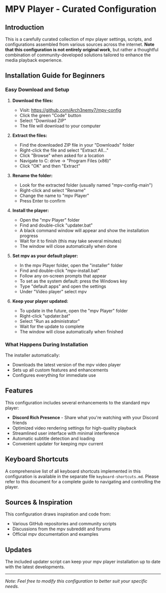 # MPV Player - Curated Configuration

## Introduction
This is a carefully curated collection of mpv player settings, scripts, and configurations assembled from various sources across the internet. **Note that this configuration is not entirely original work**, but rather a thoughtful combination of community-developed solutions tailored to enhance the media playback experience.

## Installation Guide for Beginners

### Easy Download and Setup

1. **Download the files:**
   - Visit: https://github.com/Arch3nemy7/mpv-config
   - Click the green "Code" button
   - Select "Download ZIP"
   - The file will download to your computer

2. **Extract the files:**
   - Find the downloaded ZIP file in your "Downloads" folder
   - Right-click the file and select "Extract All..."
   - Click "Browse" when asked for a location
   - Navigate to C: drive → "Program Files (x86)"
   - Click "OK" and then "Extract"

3. **Rename the folder:**
   - Look for the extracted folder (usually named "mpv-config-main")
   - Right-click and select "Rename"
   - Change the name to "mpv Player"
   - Press Enter to confirm

4. **Install the player:**
   - Open the "mpv Player" folder
   - Find and double-click "updater.bat"
   - A black command window will appear and show the installation progress
   - Wait for it to finish (this may take several minutes)
   - The window will close automatically when done

5. **Set mpv as your default player:**
   - In the mpv Player folder, open the "installer" folder
   - Find and double-click "mpv-install.bat"
   - Follow any on-screen prompts that appear
   - To set as the system default: press the Windows key
   - Type "default apps" and open the settings
   - Under "Video player" select mpv

6. **Keep your player updated:**
   - To update in the future, open the "mpv Player" folder
   - Right-click "updater.bat"
   - Select "Run as administrator"
   - Wait for the update to complete
   - The window will close automatically when finished

### What Happens During Installation

The installer automatically:
- Downloads the latest version of the mpv video player
- Sets up all custom features and enhancements
- Configures everything for immediate use

## Features
This configuration includes several enhancements to the standard mpv player:

- **Discord Rich Presence** - Share what you're watching with your Discord friends
- Optimized video rendering settings for high-quality playback
- Streamlined user interface with minimal interference
- Automatic subtitle detection and loading
- Convenient updater for keeping mpv current

## Keyboard Shortcuts
A comprehensive list of all keyboard shortcuts implemented in this configuration is available in the separate file `keyboard-shortcuts.md`. Please refer to this document for a complete guide to navigating and controlling the player.

## Sources & Inspiration
This configuration draws inspiration and code from:
- Various GitHub repositories and community scripts
- Discussions from the mpv subreddit and forums
- Official mpv documentation and examples

## Updates
The included updater script can keep your mpv player installation up to date with the latest developments.

---

*Note: Feel free to modify this configuration to better suit your specific needs.*
